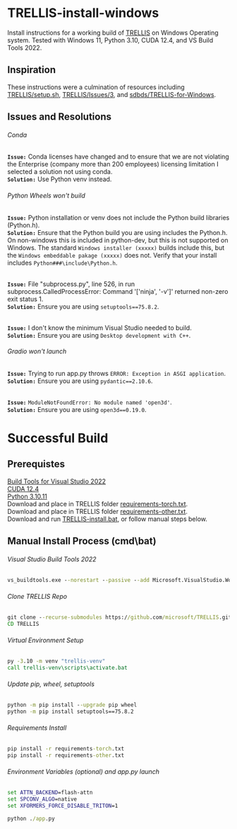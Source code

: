 # TRELLIS-install-windows
Install instructions for a working build of [TRELLIS](https://github.com/microsoft/TRELLIS) on Windows Operating system. Tested with Windows 11, Python 3.10, CUDA 12.4, and VS Build Tools 2022.

## Inspiration
These instructions were a culmination of resources including [TRELLIS/setup.sh](https://github.com/microsoft/TRELLIS/blob/main/setup.sh), [TRELLIS/Issues/3](https://github.com/microsoft/TRELLIS/issues/3), and [sdbds/TRELLIS-for-Windows](https://github.com/sdbds/TRELLIS-for-windows?tab=License-1-ov-file).

## Issues and Resolutions
###### Conda
**`Issue:`** Conda licenses have changed and to ensure that we are not violating the Enterprise (company more than 200 employees) licensing limitation I selected a solution not using conda.</br>
**`Solution:`** Use Python venv instead.

###### Python Wheels won't build
**`Issue:`** Python installation or venv does not include the Python build libraries (Python.h).</br>
**`Solution:`** Ensure that the Python build you are using includes the Python.h. On non-windows this is included in python-dev, but this is not supported on Windows. The standard `Windows installer (xxxxx)` builds include this, but the `Windows embeddable pakage (xxxxx)` does not. Verify that your install includes `Python###\include\Python.h`.</br></br>

**`Issue:`** File "subprocess.py", line 526, in run subprocess.CalledProcessError: Command '['ninja', '-v']' returned non-zero exit status 1.</br>
**`Solution:`** Ensure you are using `setuptools==75.8.2`.</br></br>

**`Issue:`** I don't know the minimum Visual Studio needed to build.</br>
**`Solution:`** Ensure you are using `Desktop development with C++`.

###### Gradio won't launch
**`Issue:`** Trying to run app.py throws `ERROR: Exception in ASGI application`.</br>
**`Solution:`** Ensure you are using `pydantic==2.10.6`.</br></br>

**`Issue:`** `ModuleNotFoundError: No module named 'open3d'`.</br>
**`Solution:`** Ensure you are using `open3d==0.19.0`.

# Successful Build
## Prerequistes
[Build Tools for Visual Studio 2022](https://visualstudio.microsoft.com/downloads/?q=build+tools#build-tools-for-visual-studio-2022)</br>
[CUDA 12.4](https://developer.nvidia.com/cuda-12-4-0-download-archive?target_os=Windows&target_arch=x86_64&target_version=11&target_type=exe_local)</br>
[Python 3.10.11](https://www.python.org/downloads/release/python-31011/)</br>
Download and place in TRELLIS folder [requirements-torch.txt](requirements-torch.txt).</br>
Download and place in TRELLIS folder [requirements-other.txt](requirements-other.txt).</br>
Download and run [TRELLIS-install.bat](TRELLIS-install.bat), or follow manual steps below.
## Manual Install Process (cmd\bat)
###### Visual Studio Build Tools 2022
```bat
vs_buildtools.exe --norestart --passive --add Microsoft.VisualStudio.Workload.VCTools --includeRecommended
```
###### Clone TRELLIS Repo
```bat
git clone --recurse-submodules https://github.com/microsoft/TRELLIS.git
CD TRELLIS
```
###### Virtual Environment Setup
```bat
py -3.10 -m venv "trellis-venv"
call trellis-venv\scripts\activate.bat
```
###### Update pip, wheel, setuptools
```bat
python -m pip install --upgrade pip wheel
python -m pip install setuptools==75.8.2
```
###### Requirements Install
```bat
pip install -r requirements-torch.txt
pip install -r requirements-other.txt
```
###### Environment Variables (optional) and app.py launch
```bat
set ATTN_BACKEND=flash-attn
set SPCONV_ALGO=native
set XFORMERS_FORCE_DISABLE_TRITON=1

python ./app.py
```
